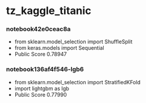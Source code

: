 # tz_kaggle_titanic


### notebook42e0ceac8a
* from sklearn.model_selection import ShuffleSplit
* from keras.models import Sequential 
* Public Score 0.78947

### notebook136af4f546-lgb6
* from sklearn.model_selection import StratifiedKFold
* import lightgbm as lgb
* Public Score 0.77990

